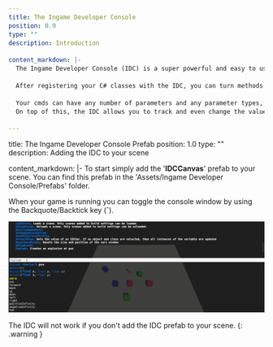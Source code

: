 ```yaml
---
title: The Ingame Developer Console
position: 0.9
type: ""
description: Introduction

content_markdown: |-
  The Ingame Developer Console (IDC) is a super powerful and easy to use ingame console/terminal, which allows you to speed up your game's development, help with debugging, and even add cheats to your game!.

  After registering your C# classes with the IDC, you can turn methods into new console commands (called 'cmds') with full autocomplete and type checking using a single line of code!
  
  Your cmds can have any number of parameters and any parameter types, including classes and structs.
  On top of this, the IDC allows you to track and even change the values of variables through the 'Vars Window'.

---
```

title: The Ingame Developer Console Prefab
position: 1.0
type: ""
description: Adding the IDC to your scene

content_markdown: |-
  To start simply add the '**IDCCanvas**' prefab to your scene. You can find this prefab in the 'Assets/Ingame Developer Console/Prefabs' folder.
  
  When your game is running you can toggle the console window by using the Backquote/Backtick key (**`**).

  ![idc-console](res/idc-console.png)

  The IDC will not work if you don't add the IDC prefab to your scene.
  {: .warning }
